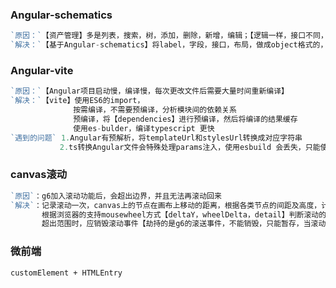 ### Angular-schematics

```typescript
`原因：`【资产管理】多是列表，搜索，树，添加，删除，新增，编辑；【逻辑一样，接口不同，工作重复】
`解决：`【基于Angular-schematics】将label，字段，接口，布局，做成object格式的，搭配UI库的标准，生成特定的页面
```

### Angular-vite

```typescript
`原因：`【Angular项目启动慢，编译慢，每次更改文件后需要大量时间重新编译】
`解决：`【vite】使用ES6的import，
              按需编译，不需要预编译，分析模块间的依赖关系
              预编译，将【dependencies】进行预编译，然后将编译的结果缓存
              使用es-bulder，编译typescript 更快
`遇到的问题` 1.Angular有预解析，将templateUrl和stylesUrl转换成对应字符串
		   2.ts转换Angular文件会特殊处理params注入，使用esbuild 会丢失，只能使用参数修饰符
```

### canvas滚动

```typescript
`原因`：g6加入滚动功能后，会超出边界，并且无法再滚动回来
`解决`：记录滚动一次，canvas上的节点在画布上移动的距离，根据各类节点的间距及高度，计算滚动的最大距离，
       根据浏览器的支持mousewheel方式【deltaY，wheelDelta，detail】判断滚动的方向及距离；
       超出范围时，应销毁滚动事件【劫持的是g6的滚送事件，不能销毁，只能暂存，当滚动在范围内时，再将事件加进去】
```

### 微前端

```
customElement + HTMLEntry
```

